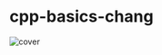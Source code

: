 # cpp-basics-chang

![cover](https://m.media-amazon.com/images/I/513urXXWA-L._SX384_BO1,204,203,200_.jpg)